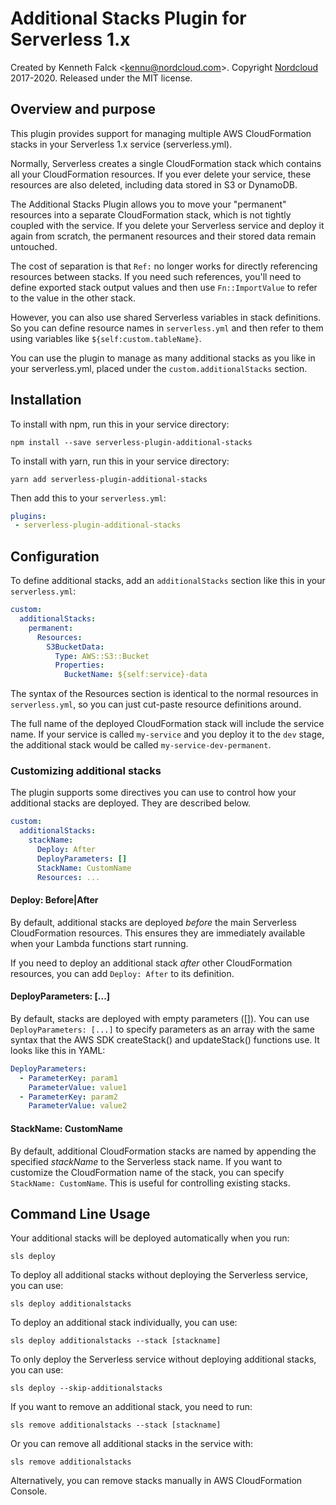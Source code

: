 # Additional Stacks Plugin for Serverless 1.x

Created by Kenneth Falck <<kennu@nordcloud.com>>.
Copyright [Nordcloud](https://nordcloud.com) 2017-2020. Released under the MIT license.

## Overview and purpose

This plugin provides support for managing multiple AWS CloudFormation stacks
in your Serverless 1.x service (serverless.yml).

Normally, Serverless creates a single CloudFormation stack which contains
all your CloudFormation resources. If you ever delete your service, these
resources are also deleted, including data stored in S3 or DynamoDB.

The Additional Stacks Plugin allows you to move your "permanent"
resources into a separate CloudFormation stack, which is not tightly coupled
with the service. If you delete your Serverless service and deploy it again from
scratch, the permanent resources and their stored data remain untouched.

The cost of separation is that `Ref:` no longer works for directly referencing
resources between stacks. If you need such references, you'll need to define
exported stack output values and then use `Fn::ImportValue` to refer to the
value in the other stack.

However, you can also use shared Serverless variables in stack definitions. So
you can define resource names in `serverless.yml` and then refer to them
using variables like `${self:custom.tableName}`.

You can use the plugin to manage as many additional stacks as you like
in your serverless.yml, placed under the `custom.additionalStacks` section.

## Installation

To install with npm, run this in your service directory:

    npm install --save serverless-plugin-additional-stacks

To install with yarn, run this in your service directory:

    yarn add serverless-plugin-additional-stacks

Then add this to your `serverless.yml`:

```yml
plugins:
 - serverless-plugin-additional-stacks
```

## Configuration

To define additional stacks, add an `additionalStacks` section like this
in your `serverless.yml`:

```yml
custom:
  additionalStacks:
    permanent:
      Resources:
        S3BucketData:
          Type: AWS::S3::Bucket
          Properties:
            BucketName: ${self:service}-data
```

The syntax of the Resources section is identical to the normal resources
in `serverless.yml`, so you can just cut-paste resource definitions around.

The full name of the deployed CloudFormation stack will include the service
name. If your service is called `my-service` and you deploy it to the `dev`
stage, the additional stack would be called `my-service-dev-permanent`.

### Customizing additional stacks

The plugin supports some directives you can use to control how your
additional stacks are deployed. They are described below.

```yml
custom:
  additionalStacks:
    stackName:
      Deploy: After
      DeployParameters: []
      StackName: CustomName
      Resources: ...

```

#### Deploy: Before|After

By default, additional stacks are deployed *before* the main Serverless
CloudFormation resources. This ensures they are immediately available when your
Lambda functions start running.

If you need to deploy an additional stack *after* other CloudFormation
resources, you can add `Deploy: After` to its definition.

#### DeployParameters: [...]

By default, stacks are deployed with empty parameters ([]). You can use
`DeployParameters: [...]` to specify parameters as an array with the same syntax
that the AWS SDK createStack() and updateStack() functions use. It looks like
this in YAML:

```yml
DeployParameters:
  - ParameterKey: param1
    ParameterValue: value1
  - ParameterKey: param2
    ParameterValue: value2
```

#### StackName: CustomName

By default, additional CloudFormation stacks are named by appending the
specified *stackName* to the Serverless stack name. If you want to customize
the CloudFormation name of the stack, you can specify `StackName: CustomName`.
This is useful for controlling existing stacks.

## Command Line Usage

Your additional stacks will be deployed automatically when you run:

    sls deploy

To deploy all additional stacks without deploying the Serverless service, you can use:

    sls deploy additionalstacks

To deploy an additional stack individually, you can use:

    sls deploy additionalstacks --stack [stackname]

To only deploy the Serverless service without deploying additional stacks, you can use:

    sls deploy --skip-additionalstacks

If you want to remove an additional stack, you need to run:

    sls remove additionalstacks --stack [stackname]

Or you can remove all additional stacks in the service with:

    sls remove additionalstacks

Alternatively, you can remove stacks manually in AWS CloudFormation Console.
